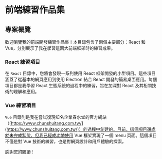 # 前端練習作品集

## 專案概覽

歡迎瀏覽我的前端開發練習作品集！本目錄包含了兩個主要部分：React 和 Vue，分別展示了我在學習這兩大前端框架時的練習成果。

### React 練習項目

在 `React` 目錄中，您將會發現一系列使用 React 框架開發的小型項目。這些項目涵蓋了從基本的網頁應用到使用 Electron 結合 React 開發的簡易桌面應用。每個項目都是我學習 React 生態系統的過程中的練習，旨在加深對 React 及其相關技術的理解和應用。

### Vue 練習項目

`Vue` 目錄則是我在嘗試復現知名企業春水堂的官方網站（[https://www.chunshuitang.com.tw/](https://www.chunshuitang.com.tw/)）的過程中創建的。目前，這個項目還處於未完成狀態，但我已經成功地使用 Vue 框架實現了一個 menu 頁面。這個項目不僅是對 Vue 技術的練習，也是對網頁設計和用戶體驗的探索。

感謝您的閱讀！